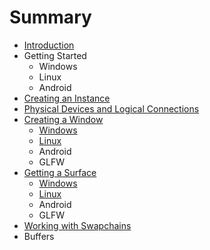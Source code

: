 # Summary

* [Introduction](README.md)
* Getting Started
   * Windows
   * Linux
   * Android
* [Creating an Instance](chap2/chap2.md)
* [Physical Devices and Logical Connections](chap3/chap3.md)
* [Creating a Window](chap4/chap4.md)
   * [Windows](chap4/chap4-windows.md)
   * [Linux](chap4/chap4-linux.md)
   * Android
   * GLFW
* [Getting a Surface](chap5/chap5.md)
   * [Windows](chap5/chap5-windows.md)
   * [Linux](chap5/chap5-linux.md)
   * Android
   * GLFW
* [Working with Swapchains](chap6/chap6.md)
* Buffers

